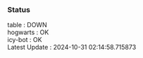 ### Status


table : DOWN  
hogwarts : OK  
icy-bot : OK  
Latest Update : 2024-10-31 02:14:58.715873
